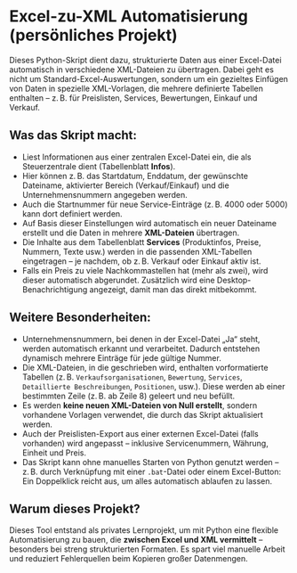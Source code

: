 # Excel-zu-XML Automatisierung (persönliches Projekt)

Dieses Python-Skript dient dazu, strukturierte Daten aus einer Excel-Datei automatisch in verschiedene XML-Dateien zu übertragen. Dabei geht es nicht um Standard-Excel-Auswertungen, sondern um ein gezieltes Einfügen von Daten in spezielle XML-Vorlagen, die mehrere definierte Tabellen enthalten – z. B. für Preislisten, Services, Bewertungen, Einkauf und Verkauf.

## Was das Skript macht:

- Liest Informationen aus einer zentralen Excel-Datei ein, die als Steuerzentrale dient (Tabellenblatt **Infos**).
- Hier können z. B. das Startdatum, Enddatum, der gewünschte Dateiname, aktivierter Bereich (Verkauf/Einkauf) und die Unternehmensnummern angegeben werden.
- Auch die Startnummer für neue Service-Einträge (z. B. 4000 oder 5000) kann dort definiert werden.
- Auf Basis dieser Einstellungen wird automatisch ein neuer Dateiname erstellt und die Daten in mehrere **XML-Dateien** übertragen.
- Die Inhalte aus dem Tabellenblatt **Services** (Produktinfos, Preise, Nummern, Texte usw.) werden in die passenden XML-Tabellen eingetragen – je nachdem, ob z. B. Verkauf oder Einkauf aktiv ist.
- Falls ein Preis zu viele Nachkommastellen hat (mehr als zwei), wird dieser automatisch abgerundet. Zusätzlich wird eine Desktop-Benachrichtigung angezeigt, damit man das direkt mitbekommt.

## Weitere Besonderheiten:

- Unternehmensnummern, bei denen in der Excel-Datei „Ja“ steht, werden automatisch erkannt und verarbeitet. Dadurch entstehen dynamisch mehrere Einträge für jede gültige Nummer.
- Die XML-Dateien, in die geschrieben wird, enthalten vorformatierte Tabellen (z. B. `Verkaufsorganisationen`, `Bewertung`, `Services`, `Detaillierte Beschreibungen`, `Positionen`, usw.). Diese werden ab einer bestimmten Zeile (z. B. ab Zeile 8) geleert und neu befüllt.
- Es werden **keine neuen XML-Dateien von Null erstellt**, sondern vorhandene Vorlagen verwendet, die durch das Skript aktualisiert werden.
- Auch der Preislisten-Export aus einer externen Excel-Datei (falls vorhanden) wird angepasst – inklusive Servicenummern, Währung, Einheit und Preis.
- Das Skript kann ohne manuelles Starten von Python genutzt werden – z. B. durch Verknüpfung mit einer `.bat`-Datei oder einem Excel-Button: Ein Doppelklick reicht aus, um alles automatisch ablaufen zu lassen.

## Warum dieses Projekt?

Dieses Tool entstand als privates Lernprojekt, um mit Python eine flexible Automatisierung zu bauen, die **zwischen Excel und XML vermittelt** – besonders bei streng strukturierten Formaten. Es spart viel manuelle Arbeit und reduziert Fehlerquellen beim Kopieren großer Datenmengen.
